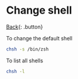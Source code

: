 # Change shell

[Back](../index.md){: .button}

To change the default shell

```sh
chsh -s /bin/zsh
```

To list all shells

```sh
chsh -l
```

